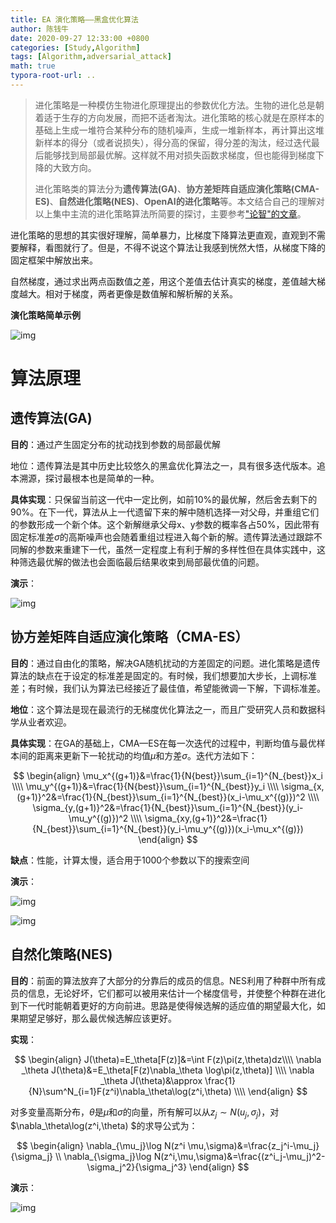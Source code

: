 ```yaml
---
title: EA 演化策略——黑盒优化算法
author: 陈钱牛
date: 2020-09-27 12:33:00 +0800
categories: [Study,Algorithm]
tags: [Algorithm,adversarial_attack]
math: true
typora-root-url: ..
---
```





> 进化策略是一种模仿生物进化原理提出的参数优化方法。生物的进化总是朝着适于生存的方向发展，而把不适者淘汰。进化策略的核心就是在原样本的基础上生成一堆符合某种分布的随机噪声，生成一堆新样本，再计算出这堆新样本的得分（或者说损失），得分高的保留，得分差的淘汰，经过迭代最后能够找到局部最优解。这样就不用对损失函数求梯度，但也能得到梯度下降的大致方向。
>
> 进化策略类的算法分为**遗传算法(GA)**、**协方差矩阵自适应演化策略(CMA-ES)**、**自然进化策略(NES)**、**OpenAI的进化策略**等。本文结合自己的理解对以上集中主流的进化策略算法所简要的探讨，主要参考["论智"的文章](https://zhuanlan.zhihu.com/p/31456028)。

进化策略的思想的其实很好理解，简单暴力，比梯度下降算法更直观，直观到不需要解释，看图就行了。但是，不得不说这个算法让我感到恍然大悟，从梯度下降的固定框架中解放出来。

自然梯度，通过求出两点函数值之差，用这个差值去估计真实的梯度，差值越大梯度越大。相对于梯度，两者更像是数值解和解析解的关系。

**演化策略简单示例**

![img](/assets/img/posts/2020-09-26-es/v2-056d943c7e5866f3722140f0c41821dc_b.webp)



# 算法原理

## 遗传算法(GA)

**目的**：通过产生固定分布的扰动找到参数的局部最优解

地位：遗传算法是其中历史比较悠久的黑盒优化算法之一，具有很多迭代版本。追本溯源，探讨最根本也是简单的一种。

**具体实现**：只保留当前这一代中一定比例，如前10%的最优解，然后舍去剩下的90%。在下一代，算法从上一代遗留下来的解中随机选择一对父母，并重组它们的参数形成一个新个体。这个新解继承父母x、y参数的概率各占50%，因此带有固定标准差$\sigma$的高斯噪声也会随着重组过程进入每个新的解。遗传算法通过跟踪不同解的参数来重建下一代，虽然一定程度上有利于解的多样性但在具体实践中，这种筛选最优解的做法也会面临最后结果收束到局部最优值的问题。

**演示**：



![img](/assets/img/posts/2020-09-26-es/v2-d1c30b8bd135ca0c26147f64bc469eb3_b.webp)



## **协方差矩阵自适应演化策略（CMA-ES）**

**目的**：通过自由化的策略，解决GA随机扰动的方差固定的问题。进化策略是遗传算法的缺点在于设定的标准差是固定的。有时候，我们想要加大步长，上调标准差；有时候，我们认为算法已经接近了最佳值，希望能微调一下解，下调标准差。

**地位**：这个算法是现在最流行的无梯度优化算法之一，而且广受研究人员和数据科学从业者欢迎。

**具体实现**：在GA的基础上，CMA—ES在每一次迭代的过程中，判断均值与最优样本间的距离来更新下一轮扰动的均值$\mu$和方差$\sigma$。迭代方法如下：


$$
\begin{align}
\mu_x^{(g+1)}&=\frac{1}{N{best}}\sum_{i=1}^{N_{best}}x_i \\\\
\mu_y^{(g+1)}&=\frac{1}{N{best}}\sum_{i=1}^{N_{best}}y_i \\\\ 
\sigma_{x,(g+1)}^2&=\frac{1}{N_{best}}\sum_{i=1}^{N_{best}}(x_i-\mu_x^{(g)})^2 \\\\ 
\sigma_{y,(g+1)}^2&=\frac{1}{N_{best}}\sum_{i=1}^{N_{best}}(y_i-\mu_y^{(g)})^2 \\\\
\sigma_{xy,(g+1)}^2&=\frac{1}{N_{best}}\sum_{i=1}^{N_{best}}(y_i-\mu_y^{(g)})(x_i-\mu_x^{(g)})
\end{align}
$$



**缺点**：性能，计算太慢，适合用于1000个参数以下的搜索空间

**演示**：

![img](/assets/img/posts/2020-09-26-es/v2-a6337235a250e67bb795bf7a9d49d157_b.webp)

![img](/assets/img/posts/2020-09-26-es/v2-0a761d450e303ebcccc0a63054c64cd6_720w.jpg)

## 自然化策略(NES)



**目的**：前面的算法放弃了大部分的分靠后的成员的信息。NES利用了种群中所有成员的信息，无论好坏，它们都可以被用来估计一个梯度信号，并使整个种群在进化到下一代时能朝着更好的方向前进。思路是使得候选解的适应值的期望最大化，如果期望足够好，那么最优候选解应该更好。

**实现**：


$$
\begin{align}
J(\theta)=E_\theta[F(z)]&=\int F(z)\pi(z,\theta)dz\\\\
\nabla _\theta J(\theta)&=E_\theta[F(z)\nabla_\theta \log\pi(z,\theta)] \\\\
\nabla _\theta J(\theta)&\approx \frac{1}{N}\sum^N_{i=1}F(z^i)\nabla_\theta\log(z^i,\theta) \\\\
\end{align}
$$

对多变量高斯分布，$\theta$是$\mu$和$\sigma$的向量，所有解可以从$z_j\sim N(u_j,\sigma_j)$，对$\nabla_\theta\log(z^i,\theta) $的求导公式为：


$$
\begin{align}
\nabla_{\mu_j}\log N(z^i \mu,\sigma)&=\frac{z_j^i-\mu_j}{\sigma_j} \\
\nabla_{\sigma_j}\log N(z^i,\mu,\sigma)&=\frac{(z^i_j-\mu_j)^2-\sigma_j^2}{\sigma_j^3}
\end{align}
$$

**演示**：

![img](/assets/img/posts/2020-09-26-es/v2-be9f489693c095f7c573557ae6481acf_b.webp)